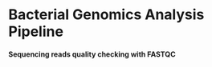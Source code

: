 Bacterial Genomics Analysis Pipeline
=========================================

#### Sequencing reads quality checking with FASTQC
 
